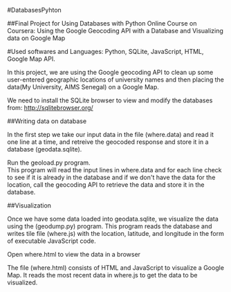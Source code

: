 #DatabasesPyhton

##Final Project for Using Databases with Python Online Course on Coursera: Using the Google Geocoding API with a Database and Visualizing data on Google Map

#Used softwares and Languages:
Python, SQLite, JavaScript, HTML, Google Map API.


In this project, we are using the Google geocoding API to clean up some user-entered geographic locations of university names and then placing the data(My University, AIMS Senegal) on a Google Map.

We need to install the SQLite browser to view and modify the databases from:
http://sqlitebrowser.org/

##Writing data on database

In the first step we take our input data in the file (where.data) and read it one line at a time, and retreive the geocoded response and store it in a database (geodata.sqlite).

Run the geoload.py program.  
This program will read the input lines in where.data and for each line check to see if it is already in the database and if we don't have the data for the location, call the geocoding API to retrieve the data and store it in the database.

##Visualization 

Once we have some data loaded into geodata.sqlite, we visualize the data using the (geodump.py) program.  This program reads the database and writes tile file (where.js) with the location, latitude, and longitude in the form of executable JavaScript code. 

Open where.html to view the data in a browser

The file (where.html) consists of HTML and JavaScript to visualize a Google Map.  It reads the most recent data in where.js to get the data to be visualized.

